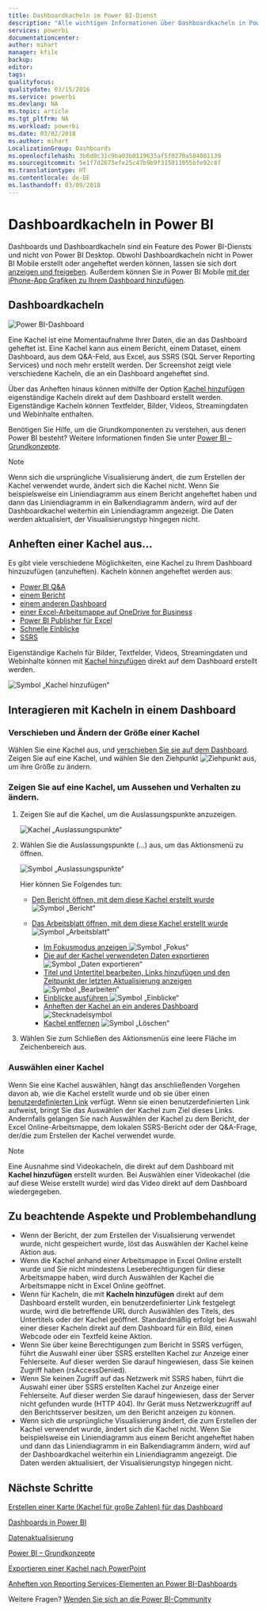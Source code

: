 ```yaml
---
title: Dashboardkacheln im Power BI-Dienst
description: "Alle wichtigen Informationen über Dashboardkacheln in Power BI. Dies schließt Kacheln ein, die über SQL Server Reporting Services (SSRS) erstellt wurden."
services: powerbi
documentationcenter: 
author: mihart
manager: kfile
backup: 
editor: 
tags: 
qualityfocus: 
qualitydate: 03/15/2016
ms.service: powerbi
ms.devlang: NA
ms.topic: article
ms.tgt_pltfrm: NA
ms.workload: powerbi
ms.date: 03/02/2018
ms.author: mihart
LocalizationGroup: Dashboards
ms.openlocfilehash: 3b6d8c31c9ba03b0119635af5f9270a584081139
ms.sourcegitcommit: 5e1f7d2673efe25c47b9b9f315011055bfe92c8f
ms.translationtype: HT
ms.contentlocale: de-DE
ms.lasthandoff: 03/09/2018
---
```

# <a name="dashboard-tiles-in-power-bi"></a>Dashboardkacheln in Power BI
Dashboards und Dashboardkacheln sind ein Feature des Power BI-Diensts und nicht von Power BI Desktop. Obwohl Dashboardkacheln nicht in Power BI Mobile erstellt oder angeheftet werden können, lassen sie sich dort [anzeigen und freigeben](mobile-tiles-in-the-mobile-apps.md). Außerdem können Sie in Power BI Mobile [mit der iPhone-App Grafiken zu Ihrem Dashboard hinzufügen](mobile-iphone-app-get-started.md).

## <a name="dashboard-tiles"></a>Dashboardkacheln
![Power BI-Dashboard](media/service-dashboard-tiles/power-bi-dashboard.png)

Eine Kachel ist eine Momentaufnahme Ihrer Daten, die an das Dashboard geheftet ist. Eine Kachel kann aus einem Bericht, einem Dataset, einem Dashboard, aus dem Q&A-Feld, aus Excel, aus SSRS (SQL Server Reporting Services) und noch mehr erstellt werden.  Der Screenshot zeigt viele verschiedene Kacheln, die an ein Dashboard angeheftet sind.

Über das Anheften hinaus können mithilfe der Option [Kachel hinzufügen](service-dashboard-add-widget.md) eigenständige Kacheln direkt auf dem Dashboard erstellt werden. Eigenständige Kacheln können Textfelder, Bilder, Videos, Streamingdaten und Webinhalte enthalten.

Benötigen Sie Hilfe, um die Grundkomponenten zu verstehen, aus denen Power BI besteht?  Weitere Informationen finden Sie unter [Power BI – Grundkonzepte](service-basic-concepts.md).

> [!NOTE]
> Wenn sich die ursprüngliche Visualisierung ändert, die zum Erstellen der Kachel verwendet wurde, ändert sich die Kachel nicht.  Wenn Sie beispielsweise ein Liniendiagramm aus einem Bericht angeheftet haben und dann das Liniendiagramm in ein Balkendiagramm ändern, wird auf der Dashboardkachel weiterhin ein Liniendiagramm angezeigt. Die Daten werden aktualisiert, der Visualisierungstyp hingegen nicht.
> 
> 

## <a name="pin-a-tile-from"></a>Anheften einer Kachel aus...
Es gibt viele verschiedene Möglichkeiten, eine Kachel zu Ihrem Dashboard hinzuzufügen (anzuheften). Kacheln können angeheftet werden aus:

* [Power BI Q&A](service-dashboard-pin-tile-from-q-and-a.md)
* [einem Bericht](service-dashboard-pin-tile-from-report.md)
* [einem anderen Dashboard](service-pin-tile-to-another-dashboard.md)
* [einer Excel-Arbeitsmappe auf OneDrive for Business](service-dashboard-pin-tile-from-excel.md)
* [Power BI Publisher für Excel](publisher-for-excel.md)
* [Schnelle Einblicke](service-insights.md)
* [SSRS](https://msdn.microsoft.com/library/mt604784.aspx)

Eigenständige Kacheln für Bilder, Textfelder, Videos, Streamingdaten und Webinhalte können mit [Kachel hinzufügen](service-dashboard-add-widget.md) direkt auf dem Dashboard erstellt werden.

  ![Symbol „Kachel hinzufügen“](media/service-dashboard-tiles/add_widgetnew.png)

## <a name="interacting-with-tiles-on-a-dashboard"></a>Interagieren mit Kacheln in einem Dashboard
### <a name="move-and-resize-a-tile"></a>Verschieben und Ändern der Größe einer Kachel
Wählen Sie eine Kachel aus, und [verschieben Sie sie auf dem Dashboard](service-dashboard-edit-tile.md). Zeigen Sie auf eine Kachel, und wählen Sie den Ziehpunkt ![Ziehpunkt](media/service-dashboard-tiles/resize-handle.jpg) aus, um ihre Größe zu ändern.

### <a name="hover-over-a-tile-to-change-the-appearance-and-behavior"></a>Zeigen Sie auf eine Kachel, um Aussehen und Verhalten zu ändern.
1. Zeigen Sie auf die Kachel, um die Auslassungspunkte anzuzeigen.
   
    ![Kachel „Auslassungspunkte“](media/service-dashboard-tiles/ellipses_new.png)
2. Wählen Sie die Auslassungspunkte (...) aus, um das Aktionsmenü zu öffnen.
   
    ![Symbol „Auslassungspunkte“](media/service-dashboard-tiles/power-bi-tile-menu.png)
   
    Hier können Sie Folgendes tun:
   
   * [Den Bericht öffnen, mit dem diese Kachel erstellt wurde ](service-reports.md) ![Symbol „Bericht“](media/service-dashboard-tiles/chart-icon.jpg)  
   
   * [Das Arbeitsblatt öffnen, mit dem diese Kachel erstellt wurde ](service-reports.md) ![Symbol „Arbeitsblatt“](media/service-dashboard-tiles/power-bi-open-worksheet.png)  
     
     * [Im Fokusmodus anzeigen ](service-focus-mode.md) ![Symbol „Fokus“](media/service-dashboard-tiles/fullscreen-icon.jpg)  
     * [Die auf der Kachel verwendeten Daten exportieren](power-bi-visualization-export-data.md) ![Symbol „Daten exportieren“](media/service-dashboard-tiles/export-icon.png)
     * [Titel und Untertitel bearbeiten, Links hinzufügen und den Zeitpunkt der letzten Aktualisierung anzeigen](service-dashboard-edit-tile.md) ![Symbol „Bearbeiten“](media/service-dashboard-tiles/pencil-icon.jpg)
     * [Einblicke ausführen ](service-insights.md) ![Symbol „Einblicke“](media/service-dashboard-tiles/power-bi-insights.png)
     * [Anheften der Kachel an ein anderes Dashboard](service-pin-tile-to-another-dashboard.md)
       ![Stecknadelsymbol](media/service-dashboard-tiles/pin-icon.jpg)
     * [Kachel entfernen](service-dashboard-edit-tile.md)
     ![Symbol „Löschen“](media/service-dashboard-tiles/trash-icon.png)
3. Wählen Sie zum Schließen des Aktionsmenüs eine leere Fläche im Zeichenbereich aus.

### <a name="select-click-a-tile"></a>Auswählen einer Kachel
Wenn Sie eine Kachel auswählen, hängt das anschließenden Vorgehen davon ab, wie die Kachel erstellt wurde und ob sie über einen [benutzerdefinierten Link](service-dashboard-edit-tile.md) verfügt. Wenn sie einen benutzerdefinierten Link aufweist, bringt Sie das Auswählen der Kachel zum Ziel dieses Links. Andernfalls gelangen Sie nach Auswählen der Kachel zu dem Bericht, der Excel Online-Arbeitsmappe, dem lokalen SSRS-Bericht oder der Q&A-Frage, der/die zum Erstellen der Kachel verwendet wurde.

> [!NOTE]
> Eine Ausnahme sind Videokacheln, die direkt auf dem Dashboard mit **Kachel hinzufügen** erstellt wurden. Bei Auswählen einer Videokachel (die auf diese Weise erstellt wurde) wird das Video direkt auf dem Dashboard wiedergegeben.   
> 
> 

## <a name="considerations-and-troubleshooting"></a>Zu beachtende Aspekte und Problembehandlung
* Wenn der Bericht, der zum Erstellen der Visualisierung verwendet wurde, nicht gespeichert wurde, löst das Auswählen der Kachel keine Aktion aus.
* Wenn die Kachel anhand einer Arbeitsmappe in Excel Online erstellt wurde und Sie nicht mindestens Leseberechtigungen für diese Arbeitsmappe haben, wird durch Auswählen der Kachel die Arbeitsmappe nicht in Excel Online geöffnet.
* Wenn für Kacheln, die mit **Kacheln hinzufügen** direkt auf dem Dashboard erstellt wurden, ein benutzerdefinierter Link festgelegt wurde, wird die betreffende URL durch Auswählen des Titels, des Untertitels oder der Kachel geöffnet.  Standardmäßig erfolgt bei Auswahl einer dieser Kacheln direkt auf dem Dashboard für ein Bild, einen Webcode oder ein Textfeld keine Aktion.
* Wenn Sie über keine Berechtigungen zum Bericht in SSRS verfügen, führt die Auswahl einer über SSRS erstellten Kachel zur Anzeige einer Fehlerseite. Auf dieser werden Sie darauf hingewiesen, dass Sie keinen Zugriff haben (rsAccessDenied).
* Wenn Sie keinen Zugriff auf das Netzwerk mit SSRS haben, führt die Auswahl einer über SSRS erstellten Kachel zur Anzeige einer Fehlerseite. Auf dieser werden Sie darauf hingewiesen, dass der Server nicht gefunden wurde (HTTP 404). Ihr Gerät muss Netzwerkzugriff auf den Berichtsserver besitzen, um den Bericht anzeigen zu können.
* Wenn sich die ursprüngliche Visualisierung ändert, die zum Erstellen der Kachel verwendet wurde, ändert sich die Kachel nicht.  Wenn Sie beispielsweise ein Liniendiagramm aus einem Bericht angeheftet haben und dann das Liniendiagramm in ein Balkendiagramm ändern, wird auf der Dashboardkachel weiterhin ein Liniendiagramm angezeigt. Die Daten werden aktualisiert, der Visualisierungstyp hingegen nicht.

## <a name="next-steps"></a>Nächste Schritte
[Erstellen einer Karte (Kachel für große Zahlen) für das Dashboard](power-bi-visualization-card.md)

[Dashboards in Power BI](service-dashboards.md)  

[Datenaktualisierung](refresh-data.md)

[Power BI – Grundkonzepte](service-basic-concepts.md)

[Exportieren einer Kachel nach PowerPoint](http://blogs.msdn.com/b/powerbidev/archive/2015/09/28/integrating-power-bi-tiles-into-office-documents.aspx)

[Anheften von Reporting Services-Elementen an Power BI-Dashboards](https://msdn.microsoft.com/library/mt604784.aspx)

Weitere Fragen? [Wenden Sie sich an die Power BI-Community](http://community.powerbi.com/)

